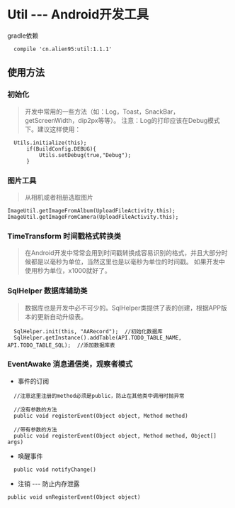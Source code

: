 # Util --- Android开发工具

gradle依赖

```
  compile 'cn.alien95:util:1.1.1'
```

## 使用方法

### 初始化

>开发中常用的一些方法（如：Log，Toast，SnackBar，getScreenWidth，dip2px等等）。
注意：Log的打印应该在Debug模式下。建议这样使用：   

```
  Utils.initialize(this);
      if(BuildConfig.DEBUG){
          Utils.setDebug(true,"Debug");
      }
```

### 图片工具
>从相机或者相册选取图片

```
ImageUtil.getImageFromAlbum(UploadFileActivity.this);
ImageUtil.getImageFromCamera(UploadFileActivity.this);
```

### TimeTransform 时间戳格式转换类

>在Android开发中常常会用到时间戳转换成容易识别的格式，并且大部分时候都是以毫秒为单位，当然这里也是以毫秒为单位的时间戳。 
如果开发中使用秒为单位，x1000就好了。  

### SqlHelper 数据库辅助类

>数据库也是开发中必不可少的。SqlHelper类提供了表的创建，根据APP版本的更新自动升级表。  
   
```
  SqlHelper.init(this, "AARecord");  //初始化数据库
  SqlHelper.getInstance().addTable(API.TODO_TABLE_NAME, API.TODO_TABLE_SQL);  //添加数据库表
```

### EventAwake 消息通信类，观察者模式

 - 事件的订阅

```
  //注意这里注册的method必须是public，防止在其他类中调用时抛异常

  //没有参数的方法
  public void registerEvent(Object object, Method method)

  //带有参数的方法
  public void registerEvent(Object object, Method method, Object[] args)

```

 - 唤醒事件

```
  public void notifyChange()
```

 - 注销 --- 防止内存泄露
```
public void unRegisterEvent(Object object)
```